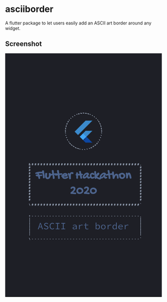 # asciiborder

A flutter package to let users easily add an ASCII art border around any widget.

## Screenshot

![Screenshot](./example/images/screenshot.png)